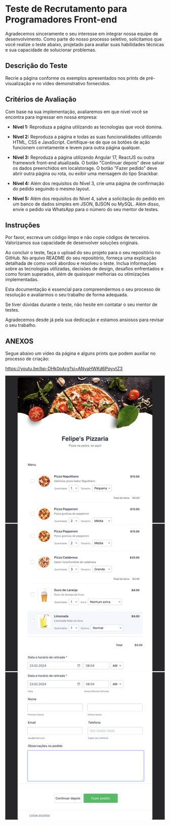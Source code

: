 # Teste de Recrutamento para Programadores Front-end

Agradecemos sinceramente o seu interesse em integrar nossa equipe de desenvolvimento. Como parte do nosso processo seletivo, solicitamos que você realize o teste abaixo, projetado para avaliar suas habilidades técnicas e sua capacidade de solucionar problemas.

## Descrição do Teste

Recrie a página conforme os exemplos apresentados nos prints de pré-visualização e no vídeo demonstrativo fornecidos.

## Critérios de Avaliação

Com base na sua implementação, avaliaremos em que nível você se encontra para ingressar em nossa empresa:

- **Nível 1:** Reproduza a página utilizando as tecnologias que você domina.

- **Nível 2:** Reproduza a página e todas as suas funcionalidades utilizando HTML, CSS e JavaScript. Certifique-se de que os botões de ação funcionem corretamente e levem para outra página qualquer.

- **Nível 3:** Reproduza a página utilizando Angular 17, ReactJS ou outra framework front-end atualizada. O botão "Continuar depois" deve salvar os dados preenchidos em localstorage. O botão "Fazer pedido" deve abrir outra página ou rota, ou exibir uma mensagem do tipo Snackbar.

- **Nível 4:** Além dos requisitos do Nível 3, crie uma página de confirmação do pedido seguindo o mesmo layout.

- **Nível 5:** Além dos requisitos do Nível 4, salve a solicitação do pedido em um banco de dados simples em JSON, BJSON ou MySQL. Além disso, envie o pedido via WhatsApp para o número do seu mentor de testes.

## Instruções

Por favor, escreva um código limpo e não copie códigos de terceiros. Valorizamos sua capacidade de desenvolver soluções originais.

Ao concluir o teste, faça o upload do seu projeto para o seu repositório no GitHub. No arquivo README do seu repositório, forneça uma explicação detalhada de como você abordou e resolveu o teste. Inclua informações sobre as tecnologias utilizadas, decisões de design, desafios enfrentados e como foram superados, além de quaisquer melhorias ou otimizações implementadas.

Esta documentação é essencial para compreendermos o seu processo de resolução e avaliarmos o seu trabalho de forma adequada.

Se tiver dúvidas durante o teste, não hesite em contatar o seu mentor de testes.

Agradecemos desde já pela sua dedicação e estamos ansiosos para revisar o seu trabalho.

## ANEXOS

Segue abaixo um vídeo da página e alguns prints que podem auxiliar no processo de criação:

https://youtu.be/bp-DHk0pArg?si=ANyaHWKd6PqyvtZ3

![Preview1](preview1.png)
![Preview2](preview2.png)
![Preview3](preview3.png)
